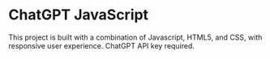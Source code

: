 # ChatGPT JavaScript
 This project is built with a combination of Javascript, HTML5, and CSS, with responsive user experience.  ChatGPT API key required.
